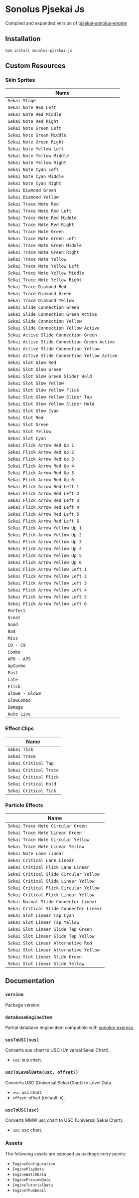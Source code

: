 # Sonolus Pjsekai Js

Compiled and expanded version of [pjsekai-sonolus-engine](https://github.com/NonSpicyBurrito/sonolus-pjsekai-engine)

## Installation

```
npm install sonolus-pjsekai-js
```

## Custom Resources

### Skin Sprites

| Name                                          |
| --------------------------------------------- |
| `Sekai Stage`                                 |
| `Sekai Note Red Left`                         |
| `Sekai Note Red Middle`                       |
| `Sekai Note Red Right`                        |
| `Sekai Note Green Left`                       |
| `Sekai Note Green Middle`                     |
| `Sekai Note Green Right`                      |
| `Sekai Note Yellow Left`                      |
| `Sekai Note Yellow Middle`                    |
| `Sekai Note Yellow Right`                     |
| `Sekai Note Cyan Left`                        |
| `Sekai Note Cyan Middle`                      |
| `Sekai Note Cyan Right`                       |
| `Sekai Diamond Green`                         |
| `Sekai Diamond Yellow`                        |
| `Sekai Trace Note Red`                        |
| `Sekai Trace Note Red Left`                   |
| `Sekai Trace Note Red Middle`                 |
| `Sekai Trace Note Red Right`                  |
| `Sekai Trace Note Green`                      |
| `Sekai Trace Note Green Left`                 |
| `Sekai Trace Note Green Middle`               |
| `Sekai Trace Note Green Right`                |
| `Sekai Trace Note Yellow`                     |
| `Sekai Trace Note Yellow Left`                |
| `Sekai Trace Note Yellow Middle`              |
| `Sekai Trace Note Yellow Right`               |
| `Sekai Trace Diamond Red`                     |
| `Sekai Trace Diamond Green`                   |
| `Sekai Trace Diamond Yellow`                  |
| `Sekai Slide Connection Green`                |
| `Sekai Slide Connection Green Active`         |
| `Sekai Slide Connection Yellow`               |
| `Sekai Slide Connection Yellow Active`        |
| `Sekai Active Slide Connection Green`         |
| `Sekai Active Slide Connection Green Active`  |
| `Sekai Active Slide Connection Yellow`        |
| `Sekai Active Slide Connection Yellow Active` |
| `Sekai Slot Glow Red`                         |
| `Sekai Slot Glow Green`                       |
| `Sekai Slot Glow Green Slider Hold`           |
| `Sekai Slot Glow Yellow`                      |
| `Sekai Slot Glow Yellow Flick`                |
| `Sekai Slot Glow Yellow Slider Tap`           |
| `Sekai Slot Glow Yellow Slider Hold`          |
| `Sekai Slot Glow Cyan`                        |
| `Sekai Slot Red`                              |
| `Sekai Slot Green`                            |
| `Sekai Slot Yellow`                           |
| `Sekai Slot Cyan`                             |
| `Sekai Flick Arrow Red Up 1`                  |
| `Sekai Flick Arrow Red Up 2`                  |
| `Sekai Flick Arrow Red Up 3`                  |
| `Sekai Flick Arrow Red Up 4`                  |
| `Sekai Flick Arrow Red Up 5`                  |
| `Sekai Flick Arrow Red Up 6`                  |
| `Sekai Flick Arrow Red Left 1`                |
| `Sekai Flick Arrow Red Left 2`                |
| `Sekai Flick Arrow Red Left 3`                |
| `Sekai Flick Arrow Red Left 4`                |
| `Sekai Flick Arrow Red Left 5`                |
| `Sekai Flick Arrow Red Left 6`                |
| `Sekai Flick Arrow Yellow Up 1`               |
| `Sekai Flick Arrow Yellow Up 2`               |
| `Sekai Flick Arrow Yellow Up 3`               |
| `Sekai Flick Arrow Yellow Up 4`               |
| `Sekai Flick Arrow Yellow Up 5`               |
| `Sekai Flick Arrow Yellow Up 6`               |
| `Sekai Flick Arrow Yellow Left 1`             |
| `Sekai Flick Arrow Yellow Left 2`             |
| `Sekai Flick Arrow Yellow Left 3`             |
| `Sekai Flick Arrow Yellow Left 4`             |
| `Sekai Flick Arrow Yellow Left 5`             |
| `Sekai Flick Arrow Yellow Left 6`             |
| `Perfect`                                     |
| `Great`                                       |
| `Good`                                        |
| `Bad`                                         |
| `Miss`                                        |
| `C0 - C9`                                     |
| `Combo`                                       |
| `AP0 - AP9`                                   |
| `ApCombo`                                     |
| `Fast`                                        |
| `Late`                                        |
| `Flick`                                       |
| `Glow0 - Glow9`                               |
| `GlowCombo`                                   |
| `Damage`                                      |
| `Auto Live`                                   |

### Effect Clips

| Name                   |
| ---------------------- |
| `Sekai Tick`           |
| `Sekai Trace`          |
| `Sekai Critical Tap`   |
| `Sekai Critical Trace` |
| `Sekai Critical Flick` |
| `Sekai Critical Hold`  |
| `Sekai Critical Tick`  |

### Particle Effects

| Name                                    |
| --------------------------------------- |
| `Sekai Trace Note Circular Green`       |
| `Sekai Trace Note Linear Green`         |
| `Sekai Trace Note Circular Yellow`      |
| `Sekai Trace Note Linear Yellow`        |
| `Sekai Note Lane Linear`                |
| `Sekai Critical Lane Linear`            |
| `Sekai Critical Flick Lane Linear`      |
| `Sekai Critical Slide Circular Yellow`  |
| `Sekai Critical Slide Linear Yellow`    |
| `Sekai Critical Flick Circular Yellow`  |
| `Sekai Critical Flick Linear Yellow`    |
| `Sekai Normal Slide Connector Linear`   |
| `Sekai Critical Slide Connector Linear` |
| `Sekai Slot Linear Tap Cyan`            |
| `Sekai Slot Linear Tap Yellow`          |
| `Sekai Slot Linear Slide Tap Green`     |
| `Sekai Slot Linear Slide Tap Yellow`    |
| `Sekai Slot Linear Alternative Red`     |
| `Sekai Slot Linear Alternative Yellow`  |
| `Sekai Slot Linear Slide Green`         |
| `Sekai Slot Linear Slide Yellow`        |

## Documentation

### `version`

Package version.

### `databaseEngineItem`

Partial database engine item compatible with [sonolus-express](https://github.com/NonSpicyBurrito/sonolus-express).

### `susToUSC(sus)`

Converts sus chart to USC (Universal Sekai Chart).

- `sus`: sus chart.

### `uscToLevelData(usc, offset?)`

Converts USC (Universal Sekai Chart) to Level Data.

- `usc`: usc chart.
- `offset`: offset (default: `0`).

### `uscToUSC(usc)`

Converts MMW usc chart to USC (Universal Sekai Chart).

- `usc`: usc chart.

### Assets

The following assets are exposed as package entry points:

- `EngineConfiguration`
- `EnginePlayData`
- `EngineWatchData`
- `EnginePreviewData`
- `EngineTutorialData`
- `EngineThumbnail`

